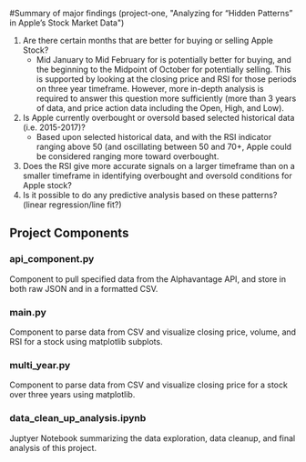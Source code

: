

#Summary of major findings (project-one, "Analyzing for “Hidden Patterns” in Apple’s Stock Market Data")

1. Are there certain months that are better for buying or selling Apple Stock? 
   - Mid January to Mid February for is potentially better for buying, and the beginning to the Midpoint of October for potentially selling. This is supported by looking at the closing price and RSI for those periods on three year timeframe. However, more in-depth analysis is required to answer this question more sufficiently (more than 3 years of data, and price action data including the Open, High, and Low).
2. Is Apple currently overbought or oversold based selected historical data (i.e. 2015-2017)?
   - Based upon selected historical data, and with the RSI indicator ranging above 50 (and oscillating between 50 and 70+, Apple could be considered ranging more toward overbought. 
3. Does the RSI give more accurate signals on a larger timeframe than on a smaller timeframe in identifying overbought and oversold conditions for Apple stock?
4. Is it possible to do any predictive analysis based on these patterns? (linear regression/line fit?)

## Project Components

### api_component.py

Component to pull specified data from the Alphavantage API, and store in both raw JSON and in a formatted CSV.

### main.py

Component to parse data from CSV and visualize closing price, volume, and RSI for a stock using matplotlib subplots.

### multi_year.py

Component to parse data from CSV and visualize closing price for a stock over three years using matplotlib.

### data_clean_up_analysis.ipynb

Juptyer Notebook summarizing the data exploration, data cleanup, and final analysis of this project. 


## 